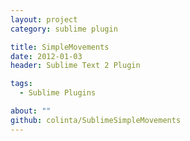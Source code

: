 ```yaml
---
layout: project
category: sublime plugin

title: SimpleMovements
date: 2012-01-03
header: Sublime Text 2 Plugin

tags:
  - Sublime Plugins

about: ""
github: colinta/SublimeSimpleMovements
---
```

